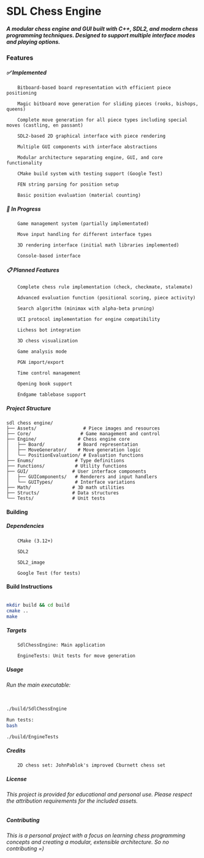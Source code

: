 # SDL Chess Engine

##### A modular chess engine and GUI built with C++, SDL2, and modern chess programming techniques. Designed to support multiple interface modes and playing options.  
### Features
##### ✅ Implemented
```
    Bitboard-based board representation with efficient piece positioning

    Magic bitboard move generation for sliding pieces (rooks, bishops, queens)

    Complete move generation for all piece types including special moves (castling, en passant)

    SDL2-based 2D graphical interface with piece rendering

    Multiple GUI components with interface abstractions

    Modular architecture separating engine, GUI, and core functionality

    CMake build system with testing support (Google Test)

    FEN string parsing for position setup

    Basic position evaluation (material counting)
```
##### 🚧 In Progress
```
    Game management system (partially implementated)

    Move input handling for different interface types

    3D rendering interface (initial math libraries implemented)

    Console-based interface
```

##### 📋 Planned Features
```
    Complete chess rule implementation (check, checkmate, stalemate)

    Advanced evaluation function (positional scoring, piece activity)

    Search algorithm (minimax with alpha-beta pruning)

    UCI protocol implementation for engine compatibility

    Lichess bot integration

    3D chess visualization

    Game analysis mode

    PGN import/export

    Time control management

    Opening book support

    Endgame tablebase support
```

##### Project Structure
```
sdl chess engine/
├── Assets/                 # Piece images and resources
├── Core/                  # Game management and control
├── Engine/               # Chess engine core
│   ├── Board/            # Board representation
│   ├── MoveGenerator/    # Move generation logic
│   └── PositionEvaluation/ # Evaluation functions
├── Enums/               # Type definitions
├── Functions/           # Utility functions
├── GUI/                # User interface components
│   ├── GUIComponents/   # Renderers and input handlers
│   └── GUITypes/        # Interface variations
├── Math/               # 3D math utilities
├── Structs/            # Data structures
└── Tests/              # Unit tests
```

#### Building
##### Dependencies
```
    CMake (3.12+)

    SDL2

    SDL2_image

    Google Test (for tests)
```

#### Build Instructions
```bash

mkdir build && cd build
cmake ..
make
```
##### Targets
```
    SdlChessEngine: Main application

    EngineTests: Unit tests for move generation
```
##### Usage

###### Run the main executable:
```bash

./build/SdlChessEngine

Run tests:
bash

./build/EngineTests
```

##### Credits
```
    2D chess set: JohnPablok's improved Cburnett chess set
```

##### License
###### This project is provided for educational and personal use. Please respect the attribution requirements for the included assets.

##### Contributing
###### This is a personal project with a focus on learning chess programming concepts and creating a modular, extensible architecture. So no contributing =)
